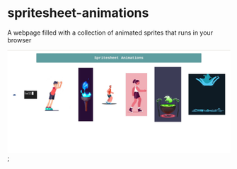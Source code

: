 # spritesheet-animations
A webpage filled with a collection of animated sprites that runs in your browser

![plot](./preview.jpg);
